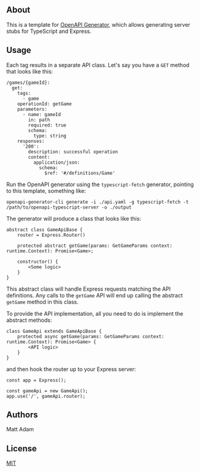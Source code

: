 ## About

This is a template for [OpenAPI Generator](https://openapi-generator.tech/), which allows generating server stubs for TypeScript and Express.

## Usage

Each tag results in a separate API class.  Let's say you have a `GET` method that looks like this:

```
/games/{gameId}:
  get:
    tags:
      - game
    operationId: getGame
    parameters:
      - name: gameId
        in: path
        required: true
        schema:
          type: string
    responses:
      '200':
        description: successful operation
        content:
          application/json:
            schema:
              $ref: '#/definitions/Game'
```

Run the OpenAPI generator using the `typescript-fetch` generator, pointing to this template, something like:

```
openapi-generator-cli generate -i ./api.yaml -g typescript-fetch -t /path/to/openapi-typescript-server -o ./output
```

The generator will produce a class that looks like this:

```
abstract class GameApiBase {
    router = Express.Router()

    protected abstract getGame(params: GetGameParams context: runtime.Context): Promise<Game>;

    constructor() {
        <Some logic>
    }
}
```

This abstract class will handle Express requests matching the API definitions.  Any calls to the `getGame` API will end up calling the abstract `getGame` method in this class.

To provide the API implementation, all you need to do is implement the abstract methods:

```
class GameApi extends GameApiBase {
    protected async getGame(params: GetGameParams context: runtime.Context): Promise<Game> {
        <API logic>
    }
}
```

and then hook the router up to your Express server:

```
const app = Express();

const gameApi = new GameApi();
app.use('/', gameApi.router);
```


## Authors

Matt Adam

## License

[MIT](LICENSE.md)
